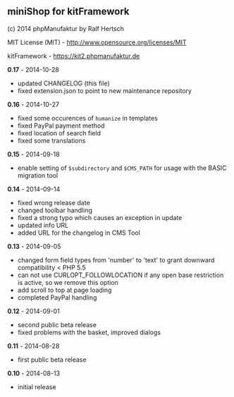 ## miniShop for kitFramework ##

(c) 2014 phpManufaktur by Ralf Hertsch

MIT License (MIT) - <http://www.opensource.org/licenses/MIT>

kitFramework - <https://kit2.phpmanufaktur.de>

**0.17** - 2014-10-28

* updated CHANGELOG (this file)
* fixed extension.json to point to new maintenance repository

**0.16** - 2014-10-27

* fixed some occurences of `humanize` in templates
* fixed PayPal payment method
* fixed location of search field
* fixed some translations

**0.15** - 2014-09-18

* enable setting of `$subdirectory` and `$CMS_PATH` for usage with the BASIC migration tool

**0.14** - 2014-09-14

* fixed wrong release date
* changed toolbar handling
* fixed a strong typo which causes an exception in update
* updated info URL
* added URL for the changelog in CMS Tool

**0.13** - 2014-09-05

* changed form field types from 'number' to 'text' to grant downward compatibility < PHP 5.5
* can not use CURLOPT_FOLLOWLOCATION if any open base restriction is active, so we remove this option
* add scroll to top at page loading
* completed PayPal handling

**0.12** - 2014-09-01

* second public beta release
* fixed problems with the basket, improved dialogs

**0.11** - 2014-08-28

* first public beta release

**0.10** - 2014-08-13 

* initial release